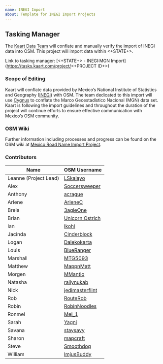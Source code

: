 ```yaml
---
name: INEGI Import
about: Template for INEGI Import Projects
---
```


## Tasking Manager
The [Kaart Data Team](https://wiki.openstreetmap.org/wiki/Kaart#Kaart_Data_Team) will conflate and manually verify the import of INEGI data into OSM. This project will import data within <+STATE+>.

Link to tasking manager: [<+STATE+> - INEGI:MGN Import](https://tasks.kaart.com/project/<+PROJECT ID+>)

### Scope of Editing
Kaart will conflate data provided by Mexico’s National Institute of Statistics and Geography ([INEGI](https://wiki.openstreetmap.org/wiki/INEGI)) with OSM. The team dedicated to this import will use [Cygnus](http://cygnus.improve-osm.org/) to conflate the Marco Geoestadístico Nacional (MGN) data set.
Kaart is following the import guidelines and throughout the duration of the project will continue efforts to ensure effective communication with Mexico’s OSM community.

### OSM Wiki
Further information including processes and progress can be found on the OSM wiki at [Mexico Road Name Import Project](https://wiki.openstreetmap.org/wiki/Mexico_Road_Name_Import_Project).

### Contributors
| Name                  | OSM Username                                                            |
|-----------------------|-------------------------------------------------------------------------|
| Leanne (Project Lead) | [LSkalayo](https://www.openstreetmap.org/user/LSkalayo)                 |
| Alex                  | [Soccersweeper](https://www.openstreetmap.org/user/Soccersweeper)       |
| Anthony               | [acrague](https://www.openstreetmap.org/user/acrague)                   |
| Arlene                | [ArleneC](https://www.openstreetmap.org/user/ArleneC)                   |
| Breia                 | [3agleOne](https://www.openstreetmap.org/user/3agleOne)                 |
| Brian                 | [Unicorn Ostrich](https://www.openstreetmap.org/user/Unicorn%20Ostrich) |
| Ian                   | [Ikohl](https://www.openstreetmap.org/user/Ikohl)                       |
| Jacinda               | [Cinderblock](https://www.openstreetmap.org/user/Cinderblock)           |
| Logan                 | [Dalekokarta](https://www.openstreetmap.org/user/Dalekokarta)           |
| Louis                 | [BlueRanger](https://www.openstreetmap.org/user/BlueRanger)             |
| Marshall              | [MTG5093](https://www.openstreetmap.org/user/MTG5093)                   |
| Matthew               | [MappnMatt](https://www.openstreetmap.org/user/MappnMatt)               |
| Morgen                | [MMantlo](https://www.openstreetmap.org/user/MMantlo)                   |
| Natasha               | [rallynukab](https://www.openstreetmap.org/user/rallynukab)             |
| Nick                  | [jedimasterflint](https://www.openstreetmap.org/user/jedimasterflint)   |
| Rob                   | [RouteRob](https://www.openstreetmap.org/user/RouteRob)                 |
| Robin                 | [RobinNoodles](https://www.openstreetmap.org/user/RobinNoodles)         |
| Ronmel                | [Mel_1](https://www.openstreetmap.org/user/Mel_1)                       |
| Sarah                 | [Yagni](https://www.openstreetmap.org/user/Yagni)                       |
| Savana                | [staysavy](https://www.openstreetmap.org/user/staysavy)                 |
| Sharon                | [mapcraft](https://www.openstreetmap.org/user/mapcraft)                 |
| Steve                 | [Smoothdog](https://www.openstreetmap.org/user/Smoothdog)               |
| William               | [ImjusBuddy](https://www.openstreetmap.org/user/ImjusBuddy)             |
